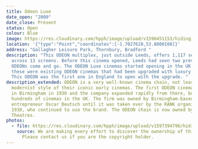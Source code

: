 ```yaml
---
title: Odeon Luxe
date_open: "2000"
date_close: Present
status: Open
colour: Blue
image: https://res.cloudinary.com/hpph/image/upload/v1596451153/hidinginplainsight/odeonluxe.svg
location: '{"type":"Point","coordinates":[-1.7027628,53.8000108]}'
address: "Gallagher Leisure Park, Thornbury, Bradford "
description: "This ODEON multiplex, just outside Leeds, offers 1,117 seats
  across 13 screens. Before this cinema opened, Leeds had seen two previous
  ODEONs come and go. The ODEON Luxe cinemas started opening in the UK in 2017,
  these were existing ODEON cinemas that had been upgraded with luxury features.
  This ODEON was the first one in England to open with the upgrade. "
description_extended: ODEON is a very well-known cinema chain, not least for the
  modernist style of their iconic early cinemas. The first ODEON cinema opened
  in Birmingham in 1930 and the company expanded rapidly from there, building
  hundreds of cinemas in the UK. The firm was owned by Birmingham-based
  entrepreneur Oscar Deutsch until it was taken over by the RANK organisation in
  1938, who continued to use the brand. The ODEON chain is now owned by AMC
  Theatres.
photos:
  - file: https://res.cloudinary.com/hpph/image/upload/v1597394796/hidinginplainsight/Odeon_Luxe.jpg
    source: We are making every effort to discover the ownership of this photo.
      Please contact us if you are the copyright holder.
---
```

